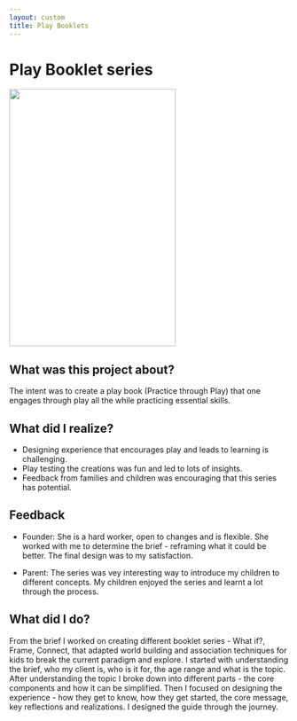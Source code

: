 ```yaml
---
layout: custom
title: Play Booklets
---
```


# Play Booklet series 

<div markdown="0" class="grid-container">
	<div class="grid-child">
    	<img src="artifacts/Poster-ToyDesign.png" width="300" height="464"/>
	</div>
	<div class="grid-child">
		<h2>What was this project about?</h2>
		<p>The intent was to create a play book (Practice through Play) that one engages through play all the while practicing essential skills. </p>
		<h2>What did I realize?</h2>
		<ul>
			<li>Designing experience that encourages play and leads to learning is challenging.</li>
			<li>Play testing the creations was fun and led to lots of insights.</li>
			<li>Feedback from families and children was encouraging that this series has potential.</li>
		</ul>
	</div>
</div>

## Feedback
* Founder:  She is a hard worker, open to changes and is flexible. She worked with me to determine the brief - reframing what it could be better. The final design was to my satisfaction.

* Parent: The series was vey interesting way to introduce my children to different concepts. My children enjoyed the series and learnt a lot through the process.


## What did I do?

From the brief I worked on creating different booklet series - What if?, Frame, Connect, that adapted world building and association techniques for kids to break the current paradigm and explore. I started with understanding the brief, who my client is, who is it for, the age range and what is the topic. After understanding the topic I broke down into different parts - the core components and how it can be simplified. Then I focused on designing the experience - how they get to know, how they get started, the core message, key reflections and realizations. I designed the guide through the journey.

